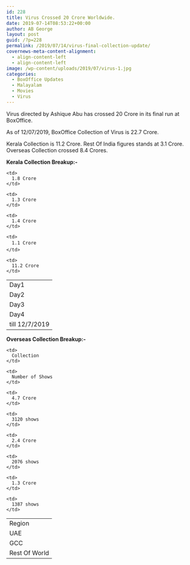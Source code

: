 ```yaml
---
id: 228
title: Virus Crossed 20 Crore Worldwide.
date: 2019-07-14T08:53:22+00:00
author: AB George
layout: post
guid: /?p=228
permalink: /2019/07/14/virus-final-collection-update/
covernews-meta-content-alignment:
  - align-content-left
  - align-content-left
image: /wp-content/uploads/2019/07/virus-1.jpg
categories:
  - BoxOffice Updates
  - Malayalam
  - Movies
  - Virus
---
```

Virus directed by Ashique Abu has crossed 20 Crore in its final run at BoxOffice.

As of 12/07/2019, BoxOffice Collection of Virus is 22.7 Crore. 

Kerala Collection is 11.2 Crore. Rest Of India figures stands at 3.1 Crore. Overseas Collection crossed 8.4 Crores.

**Kerala Collection Breakup:-**

<table class="wp-block-table">
  <tr>
    <td>
      Day1
    </td>
    
    <td>
      1.8 Crore
    </td>
  </tr>
  
  <tr>
    <td>
      Day2
    </td>
    
    <td>
      1.3 Crore
    </td>
  </tr>
  
  <tr>
    <td>
      Day3
    </td>
    
    <td>
      1.4 Crore
    </td>
  </tr>
  
  <tr>
    <td>
      Day4
    </td>
    
    <td>
      1.1 Crore
    </td>
  </tr>
  
  <tr>
    <td>
      till 12/7/2019
    </td>
    
    <td>
      11.2 Crore
    </td>
  </tr>
</table>



**Overseas Collection Breakup:-**

<table class="wp-block-table">
  <tr>
    <td>
      Region
    </td>
    
    <td>
      Collection
    </td>
    
    <td>
      Number of Shows
    </td>
  </tr>
  
  <tr>
    <td>
      UAE
    </td>
    
    <td>
      4.7 Crore
    </td>
    
    <td>
      3120 shows
    </td>
  </tr>
  
  <tr>
    <td>
      GCC
    </td>
    
    <td>
      2.4 Crore
    </td>
    
    <td>
      2076 shows
    </td>
  </tr>
  
  <tr>
    <td>
      Rest Of World
    </td>
    
    <td>
      1.3 Crore
    </td>
    
    <td>
      1387 shows
    </td>
  </tr>
</table>